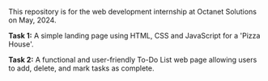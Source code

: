 This repository is for the web development internship at Octanet Solutions on May, 2024.

**Task 1:**
  A simple landing page using HTML, CSS and JavaScript for a 'Pizza House'.

**Task 2:**
  A functional and user-friendly To-Do List web page allowing users to add, delete, and mark tasks as complete.
